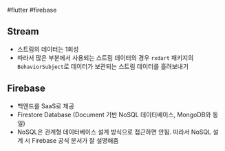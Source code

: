 #flutter #firebase

## Stream
- 스트림의 데이터는 1회성
- 따라서 많은 부분에서 사용되는 스트림 데이터의 경우 `rxdart` 패키지의  `BehaviorSubject`로 데이터가 보관되는 스트림 데이터를 흘려보내기

## Firebase
- 백엔드를 SaaS로 제공
- Firestore Database (Document 기반 NoSQL 데이터베이스, MongoDB와 동일)
- NoSQL은 관계형 데이터베이스 설계 방식으로 접근하면 안됨. 따라서 NoSQL 설계 시 Firebase 공식 문서가 잘 설명해줌